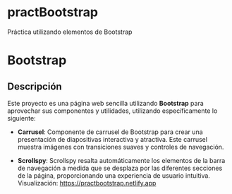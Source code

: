 # practBootstrap
Práctica utilizando elementos de Bootstrap
# Bootstrap

## Descripción

Este proyecto es una página web sencilla utilizando **Bootstrap** para aprovechar sus componentes y utilidades, utilizando específicamente lo siguiente:

- **Carrusel**: Componente de carrusel de Bootstrap para crear una presentación de diapositivas interactiva y atractiva. Este carrusel muestra imágenes con transiciones suaves y controles de navegación.

- **Scrollspy**: Scrollspy resalta automáticamente los elementos de la barra de navegación a medida que se desplaza por las diferentes secciones de la página, proporcionando una experiencia de usuario intuitiva.
Visualización: https://practbootstrap.netlify.app
